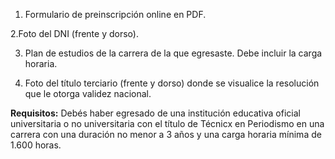 1. Formulario de preinscripción online en PDF.

2.Foto del DNI (frente y dorso).

3. Plan de estudios de la carrera de la que egresaste. Debe incluir la carga horaria.

4. Foto del título terciario (frente y dorso) donde se visualice la resolución que le otorga validez nacional.



**Requisitos:** Debés haber egresado de una institución educativa oficial universitaria o no universitaria con el título de Técnicx en Periodismo en una carrera con una duración no menor a 3 años y una carga horaria mínima de 1.600 horas.